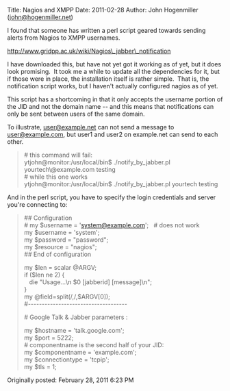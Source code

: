 Title: Nagios and XMPP
Date: 2011-02-28
Author: John Hogenmiller (john@hogenmiller.net)

I found that someone has written a perl script geared towards sending
alerts from Nagios to XMPP usernames.  
  
http://www.gridpp.ac.uk/wiki/Nagios\_jabber\_notification  
  
I have downloaded this, but have not yet got it working as of yet, but
it does look promising.  It took me a while to update all the
dependencies for it, but if those were in place, the installation itself
is rather simple.  That is, the notification script works, but I haven't
actually configured nagios as of yet.  
  
This script has a shortcoming in that it only accepts the username
portion of the JID and not the domain name -- and this means that
notifications can only be sent between users of the same domain.  
  
To illustrate, user@example.net can not send a message to
user@example.com, but user1 and user2 on example.net can send to each
other.  
  

> \# this command will fail:  
> ytjohn@monitor:/usr/local/bin\$ ./notify\_by\_jabber.pl
> yourtech\\@example.com testing    
> \# while this one works  
> ytjohn@monitor:/usr/local/bin\$ ./notify\_by\_jabber.pl yourtech
> testing

  
  
And in the perl script, you have to specify the login credentials and
server you're connecting to:  
  
  

> \#\# Configuration  
> \# my \$username = 'system@example.com';   \# does not work  
> my \$username = 'system';  
> my \$password = "password";  
> my \$resource = "nagios";  
> \#\# End of configuration  
>   
>   
> my \$len = scalar @ARGV;  
> if (\$len ne 2) {  
>    die "Usage...\\n \$0 [jabberid] [message]\\n";  
> }  
> my @field=split(/,/,\$ARGV[0]);  
> \#------------------------------------  
>   
> \# Google Talk & Jabber parameters :  
>   
> my \$hostname = 'talk.google.com';  
> my \$port = 5222;  
> \# componentname is the second half of your JID:  
> my \$componentname = 'example.com';  
> my \$connectiontype = 'tcpip';  
> my \$tls = 1;

  
Originally posted: February 28, 2011 6:23 PM   

